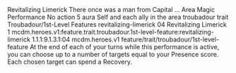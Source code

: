 <ability>
  <name>Revitalizing Limerick</name>
  <flavor>There once was a man from Capital ...</flavor>
  <keywords>
    <keyword>Area</keyword>
    <keyword>Magic</keyword>
    <keyword>Performance</keyword>
  </keywords>
  <type>No action</type>
  <distance>5 aura</distance>
  <target>Self and each ally in the area</target>
  <metadata>
    <class>troubadour</class>
    <feature_type>trait</feature_type>
    <file_dpath>Troubadour/1st-Level Features</file_dpath>
    <item_id>revitalizing-limerick</item_id>
    <item_index>04</item_index>
    <item_name>Revitalizing Limerick</item_name>
    <level>1</level>
    <scc>mcdm.heroes.v1:feature.trait.troubadour.1st-level-feature:revitalizing-limerick</scc>
    <scdc>1.1.1:9.1.3.1:04</scdc>
    <source>mcdm.heroes.v1</source>
    <type>feature/trait/troubadour/1st-level-feature</type>
  </metadata>
  <effects>
    <effect type="mundane">At the end of each of your turns while this performance is active, you can choose up to a number of targets equal to your Presence score. Each chosen target can spend a Recovery.</effect>
  </effects>
</ability>
